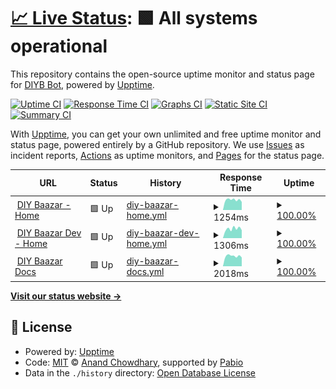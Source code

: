 # [📈 Live Status](https://diybaazar-bot.github.io/upptime): <!--live status--> **🟩 All systems operational**

This repository contains the open-source uptime monitor and status page for [DIYB Bot](diybaazar.com), powered by [Upptime](https://github.com/upptime/upptime).

[![Uptime CI](https://github.com/diybaazar-bot/upptime/workflows/Uptime%20CI/badge.svg)](https://github.com/diybaazar-bot/upptime/actions?query=workflow%3A%22Uptime+CI%22)
[![Response Time CI](https://github.com/diybaazar-bot/upptime/workflows/Response%20Time%20CI/badge.svg)](https://github.com/diybaazar-bot/upptime/actions?query=workflow%3A%22Response+Time+CI%22)
[![Graphs CI](https://github.com/diybaazar-bot/upptime/workflows/Graphs%20CI/badge.svg)](https://github.com/diybaazar-bot/upptime/actions?query=workflow%3A%22Graphs+CI%22)
[![Static Site CI](https://github.com/diybaazar-bot/upptime/workflows/Static%20Site%20CI/badge.svg)](https://github.com/diybaazar-bot/upptime/actions?query=workflow%3A%22Static+Site+CI%22)
[![Summary CI](https://github.com/diybaazar-bot/upptime/workflows/Summary%20CI/badge.svg)](https://github.com/diybaazar-bot/upptime/actions?query=workflow%3A%22Summary+CI%22)

With [Upptime](https://upptime.js.org), you can get your own unlimited and free uptime monitor and status page, powered entirely by a GitHub repository. We use [Issues](https://github.com/diybaazar-bot/upptime/issues) as incident reports, [Actions](https://github.com/diybaazar-bot/upptime/actions) as uptime monitors, and [Pages](https://diybaazar-bot.github.io/upptime) for the status page.

<!--start: status pages-->
<!-- This summary is generated by Upptime (https://github.com/upptime/upptime) -->
<!-- Do not edit this manually, your changes will be overwritten -->
<!-- prettier-ignore -->
| URL | Status | History | Response Time | Uptime |
| --- | ------ | ------- | ------------- | ------ |
| <img alt="" src="https://icons.duckduckgo.com/ip3/diybaazar.com.ico" height="13"> [DIY Baazar - Home](https://diybaazar.com) | 🟩 Up | [diy-baazar-home.yml](https://github.com/diybaazar-bot/diy-upptime/commits/HEAD/history/diy-baazar-home.yml) | <details><summary><img alt="Response time graph" src="./graphs/diy-baazar-home/response-time-week.png" height="20"> 1254ms</summary><br><a href="https://diybaazar-bot.github.io/diy-upptime/history/diy-baazar-home"><img alt="Response time 1106" src="https://img.shields.io/endpoint?url=https%3A%2F%2Fraw.githubusercontent.com%2Fdiybaazar-bot%2Fdiy-upptime%2FHEAD%2Fapi%2Fdiy-baazar-home%2Fresponse-time.json"></a><br><a href="https://diybaazar-bot.github.io/diy-upptime/history/diy-baazar-home"><img alt="24-hour response time 1089" src="https://img.shields.io/endpoint?url=https%3A%2F%2Fraw.githubusercontent.com%2Fdiybaazar-bot%2Fdiy-upptime%2FHEAD%2Fapi%2Fdiy-baazar-home%2Fresponse-time-day.json"></a><br><a href="https://diybaazar-bot.github.io/diy-upptime/history/diy-baazar-home"><img alt="7-day response time 1254" src="https://img.shields.io/endpoint?url=https%3A%2F%2Fraw.githubusercontent.com%2Fdiybaazar-bot%2Fdiy-upptime%2FHEAD%2Fapi%2Fdiy-baazar-home%2Fresponse-time-week.json"></a><br><a href="https://diybaazar-bot.github.io/diy-upptime/history/diy-baazar-home"><img alt="30-day response time 1187" src="https://img.shields.io/endpoint?url=https%3A%2F%2Fraw.githubusercontent.com%2Fdiybaazar-bot%2Fdiy-upptime%2FHEAD%2Fapi%2Fdiy-baazar-home%2Fresponse-time-month.json"></a><br><a href="https://diybaazar-bot.github.io/diy-upptime/history/diy-baazar-home"><img alt="1-year response time 1106" src="https://img.shields.io/endpoint?url=https%3A%2F%2Fraw.githubusercontent.com%2Fdiybaazar-bot%2Fdiy-upptime%2FHEAD%2Fapi%2Fdiy-baazar-home%2Fresponse-time-year.json"></a></details> | <details><summary><a href="https://diybaazar-bot.github.io/diy-upptime/history/diy-baazar-home">100.00%</a></summary><a href="https://diybaazar-bot.github.io/diy-upptime/history/diy-baazar-home"><img alt="All-time uptime 99.97%" src="https://img.shields.io/endpoint?url=https%3A%2F%2Fraw.githubusercontent.com%2Fdiybaazar-bot%2Fdiy-upptime%2FHEAD%2Fapi%2Fdiy-baazar-home%2Fuptime.json"></a><br><a href="https://diybaazar-bot.github.io/diy-upptime/history/diy-baazar-home"><img alt="24-hour uptime 100.00%" src="https://img.shields.io/endpoint?url=https%3A%2F%2Fraw.githubusercontent.com%2Fdiybaazar-bot%2Fdiy-upptime%2FHEAD%2Fapi%2Fdiy-baazar-home%2Fuptime-day.json"></a><br><a href="https://diybaazar-bot.github.io/diy-upptime/history/diy-baazar-home"><img alt="7-day uptime 100.00%" src="https://img.shields.io/endpoint?url=https%3A%2F%2Fraw.githubusercontent.com%2Fdiybaazar-bot%2Fdiy-upptime%2FHEAD%2Fapi%2Fdiy-baazar-home%2Fuptime-week.json"></a><br><a href="https://diybaazar-bot.github.io/diy-upptime/history/diy-baazar-home"><img alt="30-day uptime 99.95%" src="https://img.shields.io/endpoint?url=https%3A%2F%2Fraw.githubusercontent.com%2Fdiybaazar-bot%2Fdiy-upptime%2FHEAD%2Fapi%2Fdiy-baazar-home%2Fuptime-month.json"></a><br><a href="https://diybaazar-bot.github.io/diy-upptime/history/diy-baazar-home"><img alt="1-year uptime 99.97%" src="https://img.shields.io/endpoint?url=https%3A%2F%2Fraw.githubusercontent.com%2Fdiybaazar-bot%2Fdiy-upptime%2FHEAD%2Fapi%2Fdiy-baazar-home%2Fuptime-year.json"></a></details>
| <img alt="" src="https://icons.duckduckgo.com/ip3/dev.diybaazar.com.ico" height="13"> [DIY Baazar Dev - Home](https://dev.diybaazar.com) | 🟩 Up | [diy-baazar-dev-home.yml](https://github.com/diybaazar-bot/diy-upptime/commits/HEAD/history/diy-baazar-dev-home.yml) | <details><summary><img alt="Response time graph" src="./graphs/diy-baazar-dev-home/response-time-week.png" height="20"> 1306ms</summary><br><a href="https://diybaazar-bot.github.io/diy-upptime/history/diy-baazar-dev-home"><img alt="Response time 1063" src="https://img.shields.io/endpoint?url=https%3A%2F%2Fraw.githubusercontent.com%2Fdiybaazar-bot%2Fdiy-upptime%2FHEAD%2Fapi%2Fdiy-baazar-dev-home%2Fresponse-time.json"></a><br><a href="https://diybaazar-bot.github.io/diy-upptime/history/diy-baazar-dev-home"><img alt="24-hour response time 1019" src="https://img.shields.io/endpoint?url=https%3A%2F%2Fraw.githubusercontent.com%2Fdiybaazar-bot%2Fdiy-upptime%2FHEAD%2Fapi%2Fdiy-baazar-dev-home%2Fresponse-time-day.json"></a><br><a href="https://diybaazar-bot.github.io/diy-upptime/history/diy-baazar-dev-home"><img alt="7-day response time 1306" src="https://img.shields.io/endpoint?url=https%3A%2F%2Fraw.githubusercontent.com%2Fdiybaazar-bot%2Fdiy-upptime%2FHEAD%2Fapi%2Fdiy-baazar-dev-home%2Fresponse-time-week.json"></a><br><a href="https://diybaazar-bot.github.io/diy-upptime/history/diy-baazar-dev-home"><img alt="30-day response time 1105" src="https://img.shields.io/endpoint?url=https%3A%2F%2Fraw.githubusercontent.com%2Fdiybaazar-bot%2Fdiy-upptime%2FHEAD%2Fapi%2Fdiy-baazar-dev-home%2Fresponse-time-month.json"></a><br><a href="https://diybaazar-bot.github.io/diy-upptime/history/diy-baazar-dev-home"><img alt="1-year response time 1063" src="https://img.shields.io/endpoint?url=https%3A%2F%2Fraw.githubusercontent.com%2Fdiybaazar-bot%2Fdiy-upptime%2FHEAD%2Fapi%2Fdiy-baazar-dev-home%2Fresponse-time-year.json"></a></details> | <details><summary><a href="https://diybaazar-bot.github.io/diy-upptime/history/diy-baazar-dev-home">100.00%</a></summary><a href="https://diybaazar-bot.github.io/diy-upptime/history/diy-baazar-dev-home"><img alt="All-time uptime 99.97%" src="https://img.shields.io/endpoint?url=https%3A%2F%2Fraw.githubusercontent.com%2Fdiybaazar-bot%2Fdiy-upptime%2FHEAD%2Fapi%2Fdiy-baazar-dev-home%2Fuptime.json"></a><br><a href="https://diybaazar-bot.github.io/diy-upptime/history/diy-baazar-dev-home"><img alt="24-hour uptime 100.00%" src="https://img.shields.io/endpoint?url=https%3A%2F%2Fraw.githubusercontent.com%2Fdiybaazar-bot%2Fdiy-upptime%2FHEAD%2Fapi%2Fdiy-baazar-dev-home%2Fuptime-day.json"></a><br><a href="https://diybaazar-bot.github.io/diy-upptime/history/diy-baazar-dev-home"><img alt="7-day uptime 100.00%" src="https://img.shields.io/endpoint?url=https%3A%2F%2Fraw.githubusercontent.com%2Fdiybaazar-bot%2Fdiy-upptime%2FHEAD%2Fapi%2Fdiy-baazar-dev-home%2Fuptime-week.json"></a><br><a href="https://diybaazar-bot.github.io/diy-upptime/history/diy-baazar-dev-home"><img alt="30-day uptime 99.96%" src="https://img.shields.io/endpoint?url=https%3A%2F%2Fraw.githubusercontent.com%2Fdiybaazar-bot%2Fdiy-upptime%2FHEAD%2Fapi%2Fdiy-baazar-dev-home%2Fuptime-month.json"></a><br><a href="https://diybaazar-bot.github.io/diy-upptime/history/diy-baazar-dev-home"><img alt="1-year uptime 99.97%" src="https://img.shields.io/endpoint?url=https%3A%2F%2Fraw.githubusercontent.com%2Fdiybaazar-bot%2Fdiy-upptime%2FHEAD%2Fapi%2Fdiy-baazar-dev-home%2Fuptime-year.json"></a></details>
| <img alt="" src="https://icons.duckduckgo.com/ip3/docs.diybaazar.com.ico" height="13"> [DIY Baazar Docs](https://docs.diybaazar.com) | 🟩 Up | [diy-baazar-docs.yml](https://github.com/diybaazar-bot/diy-upptime/commits/HEAD/history/diy-baazar-docs.yml) | <details><summary><img alt="Response time graph" src="./graphs/diy-baazar-docs/response-time-week.png" height="20"> 2018ms</summary><br><a href="https://diybaazar-bot.github.io/diy-upptime/history/diy-baazar-docs"><img alt="Response time 1695" src="https://img.shields.io/endpoint?url=https%3A%2F%2Fraw.githubusercontent.com%2Fdiybaazar-bot%2Fdiy-upptime%2FHEAD%2Fapi%2Fdiy-baazar-docs%2Fresponse-time.json"></a><br><a href="https://diybaazar-bot.github.io/diy-upptime/history/diy-baazar-docs"><img alt="24-hour response time 1955" src="https://img.shields.io/endpoint?url=https%3A%2F%2Fraw.githubusercontent.com%2Fdiybaazar-bot%2Fdiy-upptime%2FHEAD%2Fapi%2Fdiy-baazar-docs%2Fresponse-time-day.json"></a><br><a href="https://diybaazar-bot.github.io/diy-upptime/history/diy-baazar-docs"><img alt="7-day response time 2018" src="https://img.shields.io/endpoint?url=https%3A%2F%2Fraw.githubusercontent.com%2Fdiybaazar-bot%2Fdiy-upptime%2FHEAD%2Fapi%2Fdiy-baazar-docs%2Fresponse-time-week.json"></a><br><a href="https://diybaazar-bot.github.io/diy-upptime/history/diy-baazar-docs"><img alt="30-day response time 1830" src="https://img.shields.io/endpoint?url=https%3A%2F%2Fraw.githubusercontent.com%2Fdiybaazar-bot%2Fdiy-upptime%2FHEAD%2Fapi%2Fdiy-baazar-docs%2Fresponse-time-month.json"></a><br><a href="https://diybaazar-bot.github.io/diy-upptime/history/diy-baazar-docs"><img alt="1-year response time 1695" src="https://img.shields.io/endpoint?url=https%3A%2F%2Fraw.githubusercontent.com%2Fdiybaazar-bot%2Fdiy-upptime%2FHEAD%2Fapi%2Fdiy-baazar-docs%2Fresponse-time-year.json"></a></details> | <details><summary><a href="https://diybaazar-bot.github.io/diy-upptime/history/diy-baazar-docs">100.00%</a></summary><a href="https://diybaazar-bot.github.io/diy-upptime/history/diy-baazar-docs"><img alt="All-time uptime 99.93%" src="https://img.shields.io/endpoint?url=https%3A%2F%2Fraw.githubusercontent.com%2Fdiybaazar-bot%2Fdiy-upptime%2FHEAD%2Fapi%2Fdiy-baazar-docs%2Fuptime.json"></a><br><a href="https://diybaazar-bot.github.io/diy-upptime/history/diy-baazar-docs"><img alt="24-hour uptime 100.00%" src="https://img.shields.io/endpoint?url=https%3A%2F%2Fraw.githubusercontent.com%2Fdiybaazar-bot%2Fdiy-upptime%2FHEAD%2Fapi%2Fdiy-baazar-docs%2Fuptime-day.json"></a><br><a href="https://diybaazar-bot.github.io/diy-upptime/history/diy-baazar-docs"><img alt="7-day uptime 100.00%" src="https://img.shields.io/endpoint?url=https%3A%2F%2Fraw.githubusercontent.com%2Fdiybaazar-bot%2Fdiy-upptime%2FHEAD%2Fapi%2Fdiy-baazar-docs%2Fuptime-week.json"></a><br><a href="https://diybaazar-bot.github.io/diy-upptime/history/diy-baazar-docs"><img alt="30-day uptime 100.00%" src="https://img.shields.io/endpoint?url=https%3A%2F%2Fraw.githubusercontent.com%2Fdiybaazar-bot%2Fdiy-upptime%2FHEAD%2Fapi%2Fdiy-baazar-docs%2Fuptime-month.json"></a><br><a href="https://diybaazar-bot.github.io/diy-upptime/history/diy-baazar-docs"><img alt="1-year uptime 99.93%" src="https://img.shields.io/endpoint?url=https%3A%2F%2Fraw.githubusercontent.com%2Fdiybaazar-bot%2Fdiy-upptime%2FHEAD%2Fapi%2Fdiy-baazar-docs%2Fuptime-year.json"></a></details>

<!--end: status pages-->

[**Visit our status website →**](https://diybaazar-bot.github.io/diy-upptime/)

## 📄 License

- Powered by: [Upptime](https://github.com/upptime/upptime)
- Code: [MIT](./LICENSE) © [Anand Chowdhary](https://anandchowdhary.com), supported by [Pabio](https://pabio.com)
- Data in the `./history` directory: [Open Database License](https://opendatacommons.org/licenses/odbl/1-0/)
